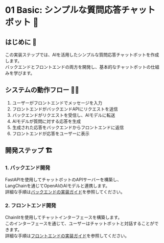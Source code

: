 # 01 Basic: シンプルな質問応答チャットボット 💬

## はじめに 🌟
この実装ステップでは、AIを活用したシンプルな質問応答チャットボットを作成します。  
バックエンドとフロントエンドの両方を開発し、基本的なチャットボットの仕組みを学びます。


## システムの動作フロー 🏄‍♂️
1. ユーザーがフロントエンドでメッセージを入力
2. フロントエンドがバックエンドAPIにリクエストを送信
3. バックエンドがリクエストを受信し、AIモデルに転送
4. AIモデルが質問に対する応答を生成
5. 生成された応答をバックエンドからフロントエンドに返信
6. フロントエンドが応答をユーザーに表示

## 開発ステップ 🏗️

### 1. バックエンド開発
FastAPIを使用してチャットボットのAPIサーバーを構築し、  
LangChainを通じてOpenAIのAIモデルと連携します。  
詳細な手順は[バックエンドの実装ガイド](./backend/README.md)を参照してください。

### 2. フロントエンド開発
Chainlitを使用してチャットインターフェースを構築します。  
このインターフェースを通じて、ユーザーはチャットボットと対話することができます。  
詳細な手順は[フロントエンドの実装ガイド](./frontend/README.md)を参照してください。